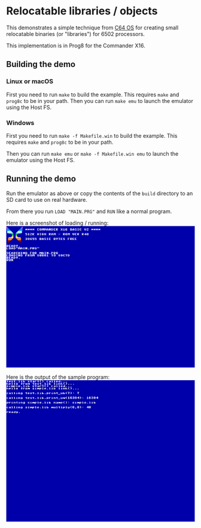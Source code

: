 # Relocatable libraries / objects

This demonstrates a simple technique from [C64 OS](https://c64os.com/post/relocatable_6502) for creating small relocatable binaries (or "libraries") for 6502 processors.

This implementation is in Prog8 for the Commander X16.

## Building the demo

### Linux or macOS

First you need to run `make` to build the example. This requires `make` and `prog8c` to be in your path.
Then you can run `make emu` to launch the emulator using the Host FS.

### Windows
First you need to run `make -f Makefile.win` to build the example.  This requires `make` and `prog8c` to be in your path.

Then you can run `make emu` or `make -f Makefile.win emu` to launch the emulator using the Host FS.

## Running the demo

Run the emulator as above or copy the contents of the `build` directory to an SD card to use on real hardware.

From there you run `LOAD "MAIN.PRG"` and `RUN` like a normal program.

Here is a screenshot of loading / running: ![loading](images/loading.png)

Here is the output of the sample program: ![output](images/output.png)
